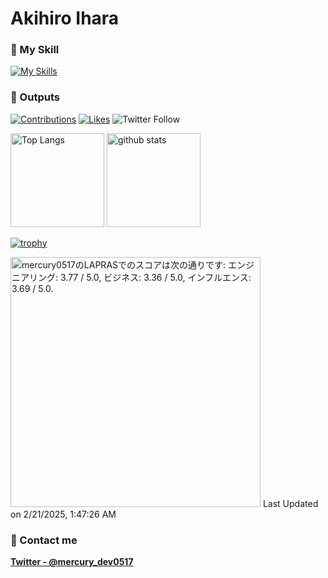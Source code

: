 # Akihiro Ihara
### :cherry_blossom: My Skill

[![My Skills](https://skillicons.dev/icons?i=swift,js,html,css,reactivex,react,php,nodejs,java,github,firebase,ruby)](https://skillicons.dev)

### :rocket: Outputs

[![Contributions](https://badgen.org/img/qiita/Tita_boc16/contributions?style=for-the-badge)](https://qiita.com/Tita_boc16)
[![Likes](https://badgen.org/img/zenn/mercury6444/likes?style=for-the-badge)](https://zenn.dev/mercury6444)
![Twitter Follow](https://img.shields.io/twitter/follow/mercury_dev0517)

<p align="left"> 
  <img alt="Top Langs" height="150px" src="https://github-readme-stats.vercel.app/api/top-langs/?username=mercury0517&layout=compact&show_icons=true"/>
  <img alt="github stats" height="150px" src="https://github-readme-stats.vercel.app/api?username=mercury0517"/>
</p>

[![trophy](https://github-profile-trophy.vercel.app/?username=mercury0517)](https://github.com/mercury0517/github-profile-trophy)

<!--START_SECTION:lapras-card-->
<p ><a href="https://lapras.com/public/mercury0517" target="_blank" rel="noopener noreferrer"><img alt="mercury0517のLAPRASでのスコアは次の通りです: エンジニアリング: 3.77 / 5.0, ビジネス: 3.36 / 5.0, インフルエンス: 3.69 / 5.0." src="https://lapras-card-generator.vercel.app/api/svg?e=3.77&b=3.36&i=3.69&b1=%23020e27&b2=%230e5593&i1=%2303102f&i2=%231688bf&l=ja" width="400" ></a>  
Last Updated on 2/21/2025, 1:47:26 AM</p>
<!--END_SECTION:lapras-card-->

### :bell: Contact me
**[Twitter - @mercury_dev0517](https://twitter.com/mercury_dev0517)**
